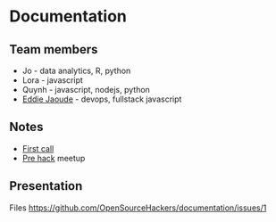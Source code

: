 # Documentation

## Team members

- Jo - data analytics, R, python
- Lora - javascript
- Quynh - javascript, nodejs, python
- [Eddie Jaoude](http://github.com/eddiejaoude) - devops, fullstack javascript

## Notes

- [First call](src/first-call.md)
- [Pre hack](src/pre-hack.md) meetup

## Presentation

Files https://github.com/OpenSourceHackers/documentation/issues/1
